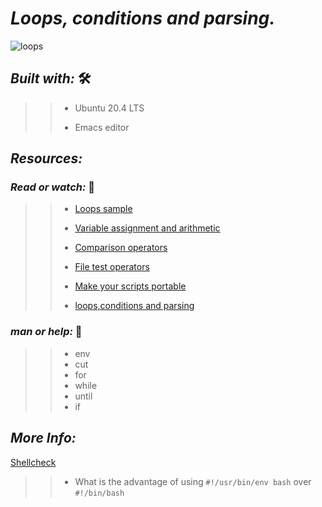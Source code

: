 #  **_Loops, conditions and parsing._**

![loops](https://user-images.githubusercontent.com/85587286/160511742-5d3fe3e8-521f-4ed7-8c3f-8e7ac4259890.png)


## **_Built with:_** 🛠️


>> * Ubuntu 20.4 LTS
>> 
>> * Emacs editor


## **_Resources:_**

### **_Read or watch:_**   📑

>> * [Loops sample](https://tldp.org/LDP/Bash-Beginners-Guide/html/sect_09_01.html)
>>
>> * [Variable assignment and arithmetic](https://tldp.org/LDP/abs/html/ops.html)
>>
>> * [Comparison operators](https://tldp.org/LDP/abs/html/comparison-ops.html)
>>
>> * [File test operators](https://tldp.org/LDP/abs/html/fto.html)
>>
>> * [Make your scripts portable](https://www.cyberciti.biz/tips/finding-bash-perl-python-portably-using-env.html)
>>
>> * [loops,conditions and parsing](https://www.youtube.com/watch?v=BC2neyc5GcI)


### **_man or help:_** 🤙

>> *  env
>> * cut
>> * for
>> * while
>> * until
>> * if


## **_More Info:_**

[Shellcheck](https://github.com/koalaman/shellcheck)

>> 
>> * What is the advantage of using `#!/usr/bin/env bash` over `#!/bin/bash`
>> 
